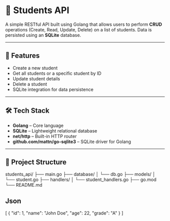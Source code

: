 # 📘 Students API

A simple RESTful API built using Golang that allows users to perform **CRUD** operations (Create, Read, Update, Delete) on a list of students. Data is persisted using an **SQLite** database.

---

## 🚀 Features

- Create a new student
- Get all students or a specific student by ID
- Update student details
- Delete a student
- SQLite integration for data persistence

---

## 🛠️ Tech Stack

- **Golang** – Core language
- **SQLite** – Lightweight relational database
- **net/http** – Built-in HTTP router
- **github.com/mattn/go-sqlite3** – SQLite driver for Golang

---

## 📁 Project Structure

students_api/
├── main.go
├── database/
│ └── db.go
├── models/
│ └── student.go
├── handlers/
│ └── student_handlers.go
├── go.mod
└── README.md

## Json
[
  {
    "id": 1,
    "name": "John Doe",
    "age": 22,
    "grade": "A"
  }
]


